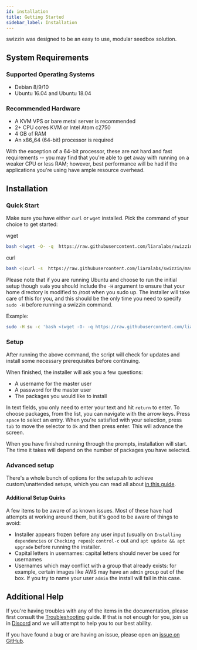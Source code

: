 ```yaml
---
id: installation
title: Getting Started
sidebar_label: Installation
---
```


swizzin was designed to be an easy to use, modular seedbox solution.

## System Requirements

### Supported Operating Systems

- Debian 8/9/10
- Ubuntu 16.04 and Ubuntu 18.04

### Recommended Hardware

- A KVM VPS or bare metal server is recommended
- 2+ CPU cores KVM or Intel Atom c2750
- 4 GB of RAM
- An x86_64 (64-bit) processor is required

With the exception of a 64-bit processor, these are not hard and fast requirements -- you may find that you're able to get away with running on a weaker CPU or less RAM; however, best performance will be had if the applications you're using have ample resource overhead.

## Installation

### Quick Start

Make sure you have either `curl` or `wget` installed. Pick the command of your choice to get started:

wget
```bash
bash <(wget -O- -q  https://raw.githubusercontent.com/liaralabs/swizzin/master/setup.sh)
```

curl
```bash
bash <(curl -s  https://raw.githubusercontent.com/liaralabs/swizzin/master/setup.sh)
```

Please note that if you are running Ubuntu and choose to run the initial setup though `sudo` you should include the `-H` argument to ensure that your home directory is modified to /root when you sudo up. The installer will take care of this for you, and this should be the only time you need to specify `sudo -H` before running a swizzin command.

Example:

```bash
sudo -H su -c 'bash <(wget -O- -q https://raw.githubusercontent.com/liaralabs/swizzin/master/setup.sh)'
```

### Setup

After running the above command, the script will check for updates and install some necessary prerequisites before continuing.

When finished, the installer will ask you a few questions:

- A username for the master user
- A password for the master user
- The packages you would like to install

In text fields, you only need to enter your text and hit `return` to enter. To choose packages, from the list, you can navigate with the arrow keys. Press `space` to select an entry. When you're satisfied with your selection, press `tab` to move the selector to `Ok` and then press enter. This will advance the screen.

When you have finished running through the prompts, installation will start. The time it takes will depend on the number of packages you have selected.

### Advanced setup
There's a whole bunch of options for the setup.sh to achieve custom/unattended setups, which you can read all about [in this guide](/guides/advanced-setup).

#### Additional Setup Quirks

A few items to be aware of as known issues. Most of these have had attempts at working around them, but it's good to be aware of things to avoid:

- Installer appears frozen before any user input (usually on `Installing dependencies` or `Checking repos`): `control-c` out and `apt update && apt upgrade` before running the installer.
- Capital letters in usernames: capital letters should never be used for usernames
- Usernames which may conflict with a group that already exists: for example, certain images like AWS may have an `admin` group out of the box. If you try to name your user `admin` the install will fail in this case.

## Additional Help

If you're having troubles with any of the items in the documentation, please first consult the [Troubleshooting](/guides/troubleshooting) guide. If that is not enough for you, join us in [Discord](https://discord.gg/2esbu2N) and we will attempt to help you to our best ability.

If you have found a bug or are having an issue, please open an [issue on GitHub](https://github.com/liaralabs/swizzin/issues/new/choose).